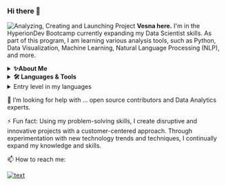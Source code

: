 ### Hi there 👋
![Analyzing, Creating and Launching Project](https://github.com/Brekalo/Brekalo/assets/38909114/35b8b5a2-fd6a-4f26-94b7-1f2cf046b1c3.png)
**Vesna here.** I'm in the HyperionDev Bootcamp currently expanding my Data Scientist skills. As part of this program, I am learning various analysis tools, such as Python, Data Visualization, Machine Learning, Natural Language Processing (NLP), and more.

<details>
    <summary><b>✨About Me</b></summary><br/>
    An experienced Senior Creative Graphic Designer with both technical and soft skills, I am currently transitioning into the data analytics field.
Due to my design background, I am able to understand development processes and workflow, enabling me to think like a designer as well as work efficiently as a Data Analyst.
</details>

<details>
    <summary><b>🛠️ Languages & Tools</b></summary><br/>
    <code><img width="8%" src="https://www.vectorlogo.zone/logos/python/python-ar21.svg"></code>
    <code><img width="8%" src="https://www.vectorlogo.zone/logos/w3_html5/w3_html5-ar21.svg"></code>
    <code><img width="8%" src="https://www.vectorlogo.zone/logos/w3_css/w3_css-ar21.svg"></code>
    <code><img width="8%" src="https://www.vectorlogo.zone/logos/javascript/javascript-ar21.svg"></code>
    <code><img width="8%" src="https://www.vectorlogo.zone/logos/reactjs/reactjs-ar21.svg"></code>
    <code><img width="8%" src="https://www.vectorlogo.zone/logos/git-scm/git-scm-ar21.svg"></code>
    <code><img width="8%" src="https://www.vectorlogo.zone/logos/github/github-ar21.svg"></code>
    <code><img width="8%" src="https://www.vectorlogo.zone/logos/adobe_illustrator/adobe_illustrator-ar21.svg"></code>
    <code><img width="8%" src="https://www.vectorlogo.zone/logos/sketchapp/sketchapp-ar21.svg"></code>
    <code><img width="8%" src="https://www.vectorlogo.zone/logos/canva/canva-ar21.svg"></code>
    <br>
    <p><a href="https://www.vectorlogo.zone/" style="font-style: italic; font-size: 30px;">Thank you Vector Logo Zone!</a></p>
</details>




<details>
<summary>Entry level in my languages</summary>

| Rank | Languages |
|-----:|-----------|
|     1| Javascript|
|     2| Python    |
|     3| SQL       |

</details>

🤔 I’m looking for help with ... open source contributors and Data Analytics experts.

⚡ Fun fact: Using my problem-solving skills, I create disruptive and innovative projects with a customer-centered approach.
Through experimentation with new technology trends and techniques, I continually expand my knowledge and skills.

📫 How to reach me:

[![text](https://img.shields.io/badge/LinkedIn-0077B5?style=for-the-badge&logo=linkedin&logoColor=white)](https://www.linkedin.com/in/vesna-marija-brekalo/)

<!--
**Brekalo/Brekalo** is a ✨ _special_ ✨ repository because its `README.md` (this file) appears on your GitHub profile.

Here are some ideas to get you started:

- 🔭 I’m currently working on ...
- 🌱 I’m currently learning ...
- 👯 I’m looking to collaborate on ...
- 🤔 I’m looking for help with ...
- 💬 Ask me about ...
- 📫 How to reach me: ...
- 😄 Pronouns: ...
- ⚡ Fun fact: ...
-->
